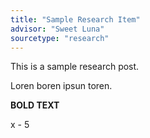 ```yaml
---
title: "Sample Research Item"
advisor: "Sweet Luna"
sourcetype: "research"
---
```


This is a sample research post.

Loren boren ipsun toren.


**BOLD TEXT**

x - 5